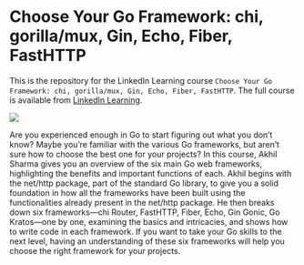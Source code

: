 # Choose Your Go Framework: chi, gorilla/mux, Gin, Echo, Fiber, FastHTTP
This is the repository for the LinkedIn Learning course `Choose Your Go Framework: chi, gorilla/mux, Gin, Echo, Fiber, FastHTTP`. The full course is available from [LinkedIn Learning][lil-course-url].

![][lil-thumbnail-url] 

Are you experienced enough in Go to start figuring out what you don’t know? Maybe you’re familiar with the various Go frameworks, but aren’t sure how to choose the best one for your projects? In this course, Akhil Sharma gives you an overview of the six main Go web frameworks, highlighting the benefits and important functions of each. Akhil begins with the net/http package, part of the standard Go library, to give you a solid foundation in how all the frameworks have been built using the functionalities already present in the net/http package. He then breaks down six frameworks—chi Router, FastHTTP, Fiber, Echo, Gin Gonic, Go Kratos—one by one, examining the basics and intricacies, and shows how to write code in each framework. If you want to take your Go skills to the next level, having an understanding of these six frameworks will help you choose the right framework for your projects.



[0]: # (Replace these placeholder URLs with actual course URLs)

[lil-course-url]: https://www.linkedin.com/learning/choose-your-go-framework-chi-gorilla-mux-gin-echo-fiber-fasthttp
[lil-thumbnail-url]: https://media.licdn.com/dms/image/D560DAQE2_a1qiJ4HYw/learning-public-crop_675_1200/0/1687800643761?e=2147483647&v=beta&t=IgubAPf-D-HqJdJBxbyTiAFbAI3sQ2RInC1KANY58YQ

